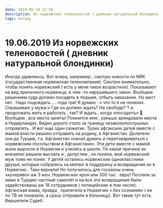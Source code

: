 ```yaml
---
date: 2019-06-19 12:58
description: Из норвежских теленовостей ( дневник натуральной блондинки)
tags: norway
---
```

# 19.06.2019 Из норвежских теленовостей ( дневник натуральной блондинки)

Иногда удивляюсь. Вот вчера, например , смотрю новости по NRK (государственная норвежская телекомпания). Смотрю внимательно, чтобы понять норвежский ( есть у меня такое возрастное). Показывают на вид приличного норвежца, в чем -то нарушившего закон. Вообщем решением суда должен посидеть в тюрьме, отбыть наказание. Но мест нет . Надо подождать .... года три!  Я думаю : « что то я не поняла». Спрашиваю у мужа:» Где он должен ждать? На свободе? Т.е. продолжать жить и работать , так?  И ждать , когда «посодють» 🧐 Вообщем , все места заняты! Помнится мне , раньше арендовали места в Нидерландах. Видно дорого стало за границу незаконопослушных отправлять .  И вот ещё один сюжетик. Троих афганских детей вместе с мамой власти решили отправить на родину, в Афганистан. Долетели они до Турции, т.к. Афганистан «начал думать и переговариваться с норвежским посольством в Афганистане». Эти  дети вместе с мамой жили выросли в Норвегии и учились в школе. По какой причине их внезапно решили выслать я , допустим , не поняла, мой норвежский муж тоже не понял. У детей остались норвежские одноклассники друзья, которые собрались на митинг в поддержку и возвращение их в Норвегию .  Таки вернули! Но получилось для госказны очень «кучеряво» аж 3 млн. Норвежских крон или 300 тыс . евро!  Послали за ними в Турцию частный самолёт  и на все это возвращение были задействованы аж 18 сотрудников ( полицейские в том числе). Афганская мама, правда , прилетела в Норвегию  « без сознания» ( ее по ТВ не показали, а сразу отправили в больницу).  Вот такие тут есть Вершители Судеб.
